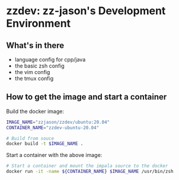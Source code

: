 # zzdev: zz-jason's Development Environment

## What's in there

- language config for cpp/java
- the basic zsh config
- the vim config
- the tmux config

## How to get the image and start a container

Build the docker image:

```sh
IMAGE_NAME="zzjason/zzdev/ubuntu:20.04"
CONTAINER_NAME="zzdev-ubuntu-20.04"

# Build from souce
docker build -t $IMAGE_NAME .
```

Start a container with the above image:

```sh
# Start a container and mount the impala source to the docker
docker run -it -name ${CONTAINER_NAME} $IMAGE_NAME /usr/bin/zsh
```
